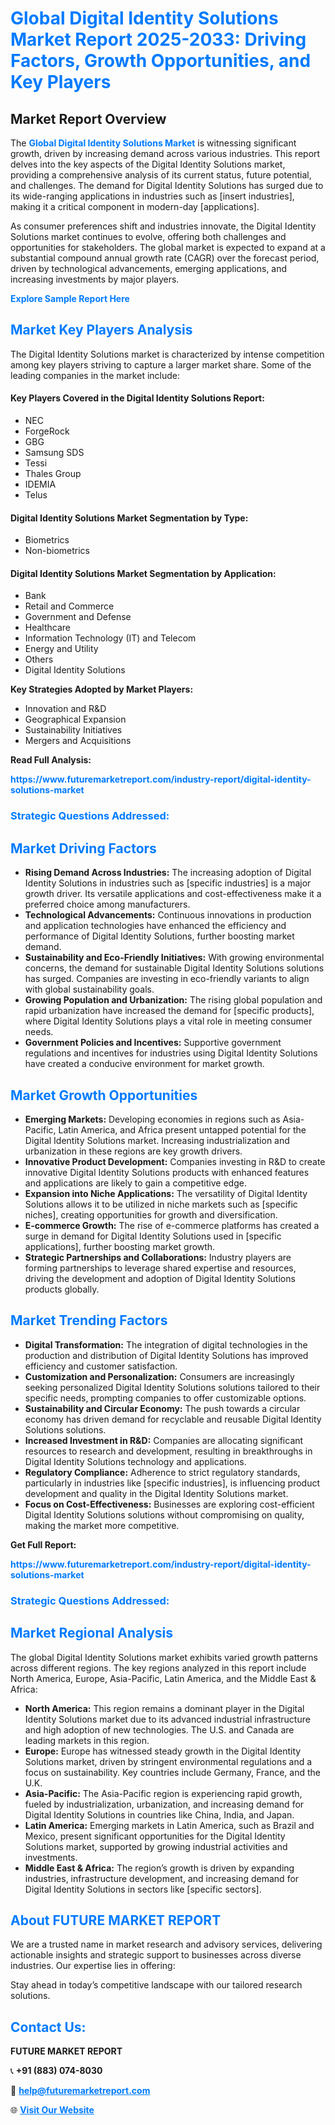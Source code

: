 <h1 style="color: #007BFF;">Global Digital Identity Solutions Market Report 2025-2033: Driving Factors, Growth Opportunities, and Key Players</h1>

<section id="overview">
<h2>Market Report Overview</h2>
<p>The <a href="https://www.futuremarketreport.com/industry-report/digital-identity-solutions-market" style="color: #007BFF; text-decoration: none;"><strong>Global Digital Identity Solutions Market</strong></a> is witnessing significant growth, driven by increasing demand across various industries. This report delves into the key aspects of the Digital Identity Solutions market, providing a comprehensive analysis of its current status, future potential, and challenges. The demand for Digital Identity Solutions has surged due to its wide-ranging applications in industries such as [insert industries], making it a critical component in modern-day [applications].</p>
<p>As consumer preferences shift and industries innovate, the Digital Identity Solutions market continues to evolve, offering both challenges and opportunities for stakeholders. The global market is expected to expand at a substantial compound annual growth rate (CAGR) over the forecast period, driven by technological advancements, emerging applications, and increasing investments by major players.</p>
</section>

<section id="overview">
<p><a href="https://www.futuremarketreport.com/request-sample/reportId=113068" style="color: #007BFF; text-decoration: none;"><strong>Explore Sample Report Here</strong></a></p>
</section>

<section id="key-players">
<h2 style="color: #007BFF;">Market Key Players Analysis</h2>
<p>The Digital Identity Solutions market is characterized by intense competition among key players striving to capture a larger market share. Some of the leading companies in the market include:</p>
<h4>Key Players Covered in the Digital Identity Solutions Report:</h4>
<ul><li>NEC</li><li>ForgeRock</li><li>GBG</li><li>Samsung SDS</li><li>Tessi</li><li>Thales Group</li><li>IDEMIA</li><li>Telus</li></ul>
<h4>Digital Identity Solutions Market Segmentation by Type:</h4>
<ul><li>Biometrics</li><li>Non-biometrics</li></ul>

<h4>Digital Identity Solutions Market Segmentation by Application:</h4>
<ul><li>Bank</li><li>Retail and Commerce</li><li>Government and Defense</li><li>Healthcare</li><li>Information Technology (IT) and Telecom</li><li>Energy and Utility</li><li>Others</li><li>Digital Identity Solutions</li></ul>
<p><strong>Key Strategies Adopted by Market Players:</strong></p>
<ul>
<li>Innovation and R&D</li>
<li>Geographical Expansion</li>
<li>Sustainability Initiatives</li>
<li>Mergers and Acquisitions</li>
</ul>
</section>

<section>
<p><strong>Read Full Analysis: </strong></p><a href="https://www.futuremarketreport.com/industry-report/digital-identity-solutions-market" style="color: #007BFF; text-decoration: none;"><strong>https://www.futuremarketreport.com/industry-report/digital-identity-solutions-market</strong></a>
<h3 style="color: #007BFF;">Strategic Questions Addressed:</h3>
</section>

<section id="driving-factors">
<h2 style="color: #007BFF;">Market Driving Factors</h2>
<ul>
<li><strong>Rising Demand Across Industries:</strong> The increasing adoption of Digital Identity Solutions in industries such as [specific industries] is a major growth driver. Its versatile applications and cost-effectiveness make it a preferred choice among manufacturers.</li>
<li><strong>Technological Advancements:</strong> Continuous innovations in production and application technologies have enhanced the efficiency and performance of Digital Identity Solutions, further boosting market demand.</li>
<li><strong>Sustainability and Eco-Friendly Initiatives:</strong> With growing environmental concerns, the demand for sustainable Digital Identity Solutions solutions has surged. Companies are investing in eco-friendly variants to align with global sustainability goals.</li>
<li><strong>Growing Population and Urbanization:</strong> The rising global population and rapid urbanization have increased the demand for [specific products], where Digital Identity Solutions plays a vital role in meeting consumer needs.</li>
<li><strong>Government Policies and Incentives:</strong> Supportive government regulations and incentives for industries using Digital Identity Solutions have created a conducive environment for market growth.</li>
</ul>
</section>

<section id="growth-opportunities">
<h2 style="color: #007BFF;">Market Growth Opportunities</h2>
<ul>
<li><strong>Emerging Markets:</strong> Developing economies in regions such as Asia-Pacific, Latin America, and Africa present untapped potential for the Digital Identity Solutions market. Increasing industrialization and urbanization in these regions are key growth drivers.</li>
<li><strong>Innovative Product Development:</strong> Companies investing in R&D to create innovative Digital Identity Solutions products with enhanced features and applications are likely to gain a competitive edge.</li>
<li><strong>Expansion into Niche Applications:</strong> The versatility of Digital Identity Solutions allows it to be utilized in niche markets such as [specific niches], creating opportunities for growth and diversification.</li>
<li><strong>E-commerce Growth:</strong> The rise of e-commerce platforms has created a surge in demand for Digital Identity Solutions used in [specific applications], further boosting market growth.</li>
<li><strong>Strategic Partnerships and Collaborations:</strong> Industry players are forming partnerships to leverage shared expertise and resources, driving the development and adoption of Digital Identity Solutions products globally.</li>
</ul>
</section>

<section id="trending-factors">
<h2 style="color: #007BFF;">Market Trending Factors</h2>
<ul>
<li><strong>Digital Transformation:</strong> The integration of digital technologies in the production and distribution of Digital Identity Solutions has improved efficiency and customer satisfaction.</li>
<li><strong>Customization and Personalization:</strong> Consumers are increasingly seeking personalized Digital Identity Solutions solutions tailored to their specific needs, prompting companies to offer customizable options.</li>
<li><strong>Sustainability and Circular Economy:</strong> The push towards a circular economy has driven demand for recyclable and reusable Digital Identity Solutions solutions.</li>
<li><strong>Increased Investment in R&D:</strong> Companies are allocating significant resources to research and development, resulting in breakthroughs in Digital Identity Solutions technology and applications.</li>
<li><strong>Regulatory Compliance:</strong> Adherence to strict regulatory standards, particularly in industries like [specific industries], is influencing product development and quality in the Digital Identity Solutions market.</li>
<li><strong>Focus on Cost-Effectiveness:</strong> Businesses are exploring cost-efficient Digital Identity Solutions solutions without compromising on quality, making the market more competitive.</li>
</ul>
</section>

<section>
<p><strong>Get Full Report: </strong></p><a href="https://www.futuremarketreport.com/industry-report/digital-identity-solutions-market" style="color: #007BFF; text-decoration: none;"><strong>https://www.futuremarketreport.com/industry-report/digital-identity-solutions-market</strong></a>
<h3 style="color: #007BFF;">Strategic Questions Addressed:</h3>
</section>


<section id="regional-analysis">
<h2 style="color: #007BFF;">Market Regional Analysis</h2>
<p>The global Digital Identity Solutions market exhibits varied growth patterns across different regions. The key regions analyzed in this report include North America, Europe, Asia-Pacific, Latin America, and the Middle East & Africa:</p>
<ul>
<li><strong>North America:</strong> This region remains a dominant player in the Digital Identity Solutions market due to its advanced industrial infrastructure and high adoption of new technologies. The U.S. and Canada are leading markets in this region.</li>
<li><strong>Europe:</strong> Europe has witnessed steady growth in the Digital Identity Solutions market, driven by stringent environmental regulations and a focus on sustainability. Key countries include Germany, France, and the U.K.</li>
<li><strong>Asia-Pacific:</strong> The Asia-Pacific region is experiencing rapid growth, fueled by industrialization, urbanization, and increasing demand for Digital Identity Solutions in countries like China, India, and Japan.</li>
<li><strong>Latin America:</strong> Emerging markets in Latin America, such as Brazil and Mexico, present significant opportunities for the Digital Identity Solutions market, supported by growing industrial activities and investments.</li>
<li><strong>Middle East & Africa:</strong> The region’s growth is driven by expanding industries, infrastructure development, and increasing demand for Digital Identity Solutions in sectors like [specific sectors].</li>
</ul>
</section>

<footer>
<h2 style="color: #007BFF;">About FUTURE MARKET REPORT</h2>
<p>We are a trusted name in market research and advisory services, delivering actionable insights and strategic support to businesses across diverse industries. Our expertise lies in offering:</p>

<p>Stay ahead in today’s competitive landscape with our tailored research solutions.</p>

<h2 style="color: #007BFF;">Contact Us:</h2>
<p><strong>FUTURE MARKET REPORT</strong></p>
<p>📞 <strong>+91 (883) 074-8030</strong></p>
<p>📧 <strong><a href="mailto:help@futuremarketreport.com" style="color: #007BFF;">help@futuremarketreport.com</a></strong></p>
<p>🌐 <strong><a href="https://www.futuremarketreport.com/" style="color: #007BFF;">Visit Our Website</a></strong></p>
</footer>